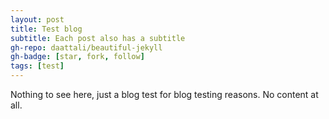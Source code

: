```yaml
---
layout: post
title: Test blog
subtitle: Each post also has a subtitle
gh-repo: daattali/beautiful-jekyll
gh-badge: [star, fork, follow]
tags: [test]
---
```


Nothing to see here, just a blog test for blog testing reasons. No content at all.
